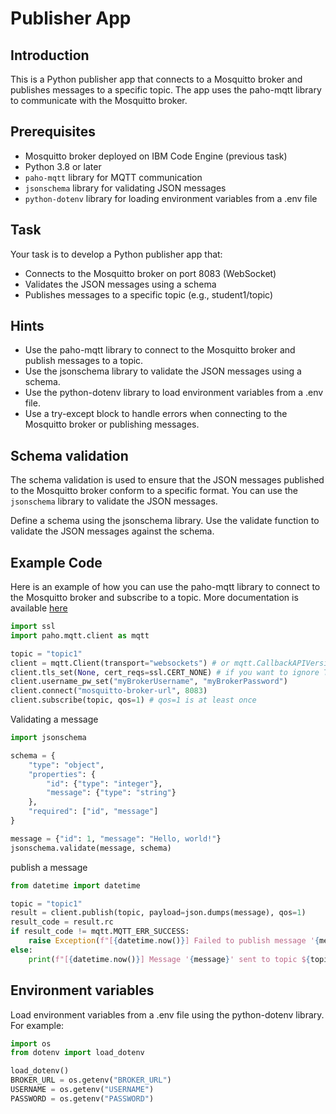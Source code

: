 # Publisher App

## Introduction

This is a Python publisher app that connects to a Mosquitto broker and publishes messages to a specific topic. The app uses the paho-mqtt library to communicate with the Mosquitto broker.

## Prerequisites

- Mosquitto broker deployed on IBM Code Engine (previous task)
- Python 3.8 or later
- `paho-mqtt` library for MQTT communication
- `jsonschema` library for validating JSON messages
- `python-dotenv` library for loading environment variables from a .env file

## Task

Your task is to develop a Python publisher app that:

- Connects to the Mosquitto broker on port 8083 (WebSocket)
- Validates the JSON messages using a schema
- Publishes messages to a specific topic (e.g., student1/topic)

## Hints

- Use the paho-mqtt library to connect to the Mosquitto broker and publish messages to a topic.
- Use the jsonschema library to validate the JSON messages using a schema.
- Use the python-dotenv library to load environment variables from a .env file.
- Use a try-except block to handle errors when connecting to the Mosquitto broker or publishing messages.

## Schema validation

The schema validation is used to ensure that the JSON messages published to the Mosquitto broker conform to a specific format. You can use the `jsonschema` library to validate the JSON messages.

Define a schema using the jsonschema library.
Use the validate function to validate the JSON messages against the schema.

## Example Code

Here is an example of how you can use the paho-mqtt library to connect to the Mosquitto broker and subscribe to a topic. More documentation is available [here](https://eclipse.dev/paho/files/paho.mqtt.python/html/client.html)

```python
import ssl
import paho.mqtt.client as mqtt

topic = "topic1"
client = mqtt.Client(transport="websockets") # or mqtt.CallbackAPIVersion.VERSION2
client.tls_set(None, cert_reqs=ssl.CERT_NONE) # if you want to ignore TLS
client.username_pw_set("myBrokerUsername", "myBrokerPassword")
client.connect("mosquitto-broker-url", 8083)
client.subscribe(topic, qos=1) # qos=1 is at least once
```

Validating a message

```python
import jsonschema

schema = {
    "type": "object",
    "properties": {
        "id": {"type": "integer"},
        "message": {"type": "string"}
    },
    "required": ["id", "message"]
}

message = {"id": 1, "message": "Hello, world!"}
jsonschema.validate(message, schema)
```

publish a message

```python
from datetime import datetime

topic = "topic1"
result = client.publish(topic, payload=json.dumps(message), qos=1)
result_code = result.rc
if result_code != mqtt.MQTT_ERR_SUCCESS:
    raise Exception(f"[{datetime.now()}] Failed to publish message '{message}' to topic ${topic}. Result code: {result_code}")
else:
    print(f"[{datetime.now()}] Message '{message}' sent to topic ${topic} successfully.")
```

## Environment variables

Load environment variables from a .env file using the python-dotenv library. For example:

```python
import os
from dotenv import load_dotenv

load_dotenv()
BROKER_URL = os.getenv("BROKER_URL")
USERNAME = os.getenv("USERNAME")
PASSWORD = os.getenv("PASSWORD")
```
